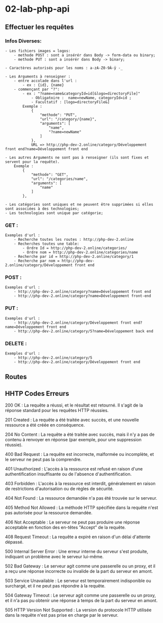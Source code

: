 # 02-lab-php-api

## Effectuer les requêtes

### Infos Diverses:
    - Les fichiers images = logos:
        - methode POST : sont a insérér dans Body -> form-data ou binary;
        - methode PUT : sont a insérér dans Body -> binary;
        
    - Caractères autorisés pour les noms : a-zA-Z0-9À-ÿ -_

    - Les Arguments à renseigner :
        - entre accolade dans l'url :
            - ex : {id}, {name}
        - commençant par "?":
            - ex : "?name=name&categoryId=id[&logo=directoryFile]"
                - Obligatoire :  name=newName, categoryId=id ; 
                - Facultatif : [logo=directoryFile&]
            Exemple : 
                {
                    "methode": "PUT",
                    "url": "/category/{name}",
                    "arguments": [
                        "name",
                        "?name=newName"
                    ]
                },
                URL => http://php-dev-2.online/category/Développement front end?name=Développement front end
            
    - Les autres Arguments ne sont pas à renseigner (ils sont fixes et servent pour la requête).
        Exemple : 
            {
                "methode": "GET",
                "url": "/categories/name",
                "arguments": [
                    "name"
                ]
            },
    
    - Les catégories sont uniques et ne peuvent être supprimées si elles sont associées à des technologies;
    - Les technologies sont unique par catégorie;


### GET : 

    Exemples d'url :
        - Recherche toutes les routes : http://php-dev-2.online
        - Recherches toutes une table:
            - Ordre Id = http://php-dev-2.online/categories/
            - Ordre nom = http://php-dev-2.online/categories/name
        - Recherche par id = http://php-dev-2.online/category/1  
        - Recherche par nom = http://php-dev-2.online/category/Développement front end
            
### POST :

    Exemples d'url :
        - http://php-dev-2.online/category?name=Développement front end
        - http://php-dev-2.online/category?name=Développement front-end

### PUT : 

    Exemples d'url :
        - http://php-dev-2.online/category/Développement front end?name=Développement front end
        - http://php-dev-2.online/category/5?name=Développement back end

### DELETE :

    Exemples d'url :
        - http://php-dev-2.online/category/5
        - http://php-dev-2.online/category/Développement front end



## Routes




## HHTP Codes Erreurs

200 OK : La requête a réussi, et le résultat est retourné. Il s'agit de la réponse standard pour les requêtes HTTP réussies.

201 Created : La requête a été traitée avec succès, et une nouvelle ressource a été créée en conséquence.

204 No Content : La requête a été traitée avec succès, mais il n'y a pas de contenu à renvoyer en réponse (par exemple, pour une suppression réussie).

400 Bad Request : La requête est incorrecte, malformée ou incomplète, et le serveur ne peut pas la comprendre.

401 Unauthorized : L'accès à la ressource est refusé en raison d'une authentification insuffisante ou de l'absence d'authentification.

403 Forbidden : L'accès à la ressource est interdit, généralement en raison de restrictions d'autorisation ou de règles de sécurité.

404 Not Found : La ressource demandée n'a pas été trouvée sur le serveur.

405 Method Not Allowed : La méthode HTTP spécifiée dans la requête n'est pas autorisée pour la ressource demandée.

406 Not Acceptable : Le serveur ne peut pas produire une réponse acceptable en fonction des en-têtes "Accept" de la requête.

408 Request Timeout : La requête a expiré en raison d'un délai d'attente dépassé.

500 Internal Server Error : Une erreur interne du serveur s'est produite, indiquant un problème avec le serveur lui-même.

502 Bad Gateway : Le serveur agit comme une passerelle ou un proxy, et il a reçu une réponse incorrecte ou invalide de la part du serveur en amont.

503 Service Unavailable : Le serveur est temporairement indisponible ou surchargé, et il ne peut pas répondre à la requête.

504 Gateway Timeout : Le serveur agit comme une passerelle ou un proxy, et il n'a pas pu obtenir une réponse à temps de la part du serveur en amont.

505 HTTP Version Not Supported : La version du protocole HTTP utilisée dans la requête n'est pas prise en charge par le serveur.